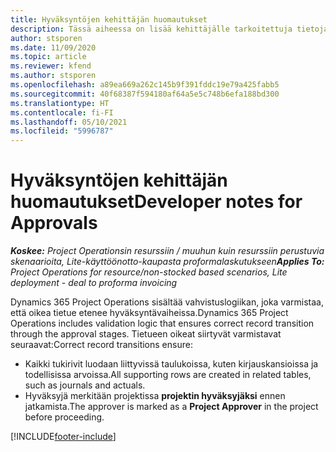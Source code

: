 ```yaml
---
title: Hyväksyntöjen kehittäjän huomautukset
description: Tässä aiheessa on lisää kehittäjälle tarkoitettuja tietoja hyväksyntöjen käyttämisestä.
author: stsporen
ms.date: 11/09/2020
ms.topic: article
ms.reviewer: kfend
ms.author: stsporen
ms.openlocfilehash: a89ea669a262c145b9f391fddc19e79a425fabb5
ms.sourcegitcommit: 40f68387f594180af64a5e5c748b6efa188bd300
ms.translationtype: HT
ms.contentlocale: fi-FI
ms.lasthandoff: 05/10/2021
ms.locfileid: "5996787"
---
```

# <a name="developer-notes-for-approvals"></a><span data-ttu-id="dc1f9-103">Hyväksyntöjen kehittäjän huomautukset</span><span class="sxs-lookup"><span data-stu-id="dc1f9-103">Developer notes for Approvals</span></span>

<span data-ttu-id="dc1f9-104">_**Koskee:** Project Operationsin resurssiin / muuhun kuin resurssiin perustuvia skenaarioita, Lite-käyttöönotto-kaupasta proformalaskutukseen_</span><span class="sxs-lookup"><span data-stu-id="dc1f9-104">_**Applies To:** Project Operations for resource/non-stocked based scenarios, Lite deployment - deal to proforma invoicing_</span></span>

<span data-ttu-id="dc1f9-105">Dynamics 365 Project Operations sisältää vahvistuslogiikan, joka varmistaa, että oikea tietue etenee hyväksyntävaiheissa.</span><span class="sxs-lookup"><span data-stu-id="dc1f9-105">Dynamics 365 Project Operations includes validation logic that ensures correct record transition through the approval stages.</span></span> <span data-ttu-id="dc1f9-106">Tietueen oikeat siirtyvät varmistavat seuraavat:</span><span class="sxs-lookup"><span data-stu-id="dc1f9-106">Correct record transitions ensure:</span></span> 

  - <span data-ttu-id="dc1f9-107">Kaikki tukirivit luodaan liittyvissä taulukoissa, kuten kirjauskansioissa ja todellisissa arvoissa.</span><span class="sxs-lookup"><span data-stu-id="dc1f9-107">All supporting rows are created in related tables, such as journals and actuals.</span></span>
  - <span data-ttu-id="dc1f9-108">Hyväksyjä merkitään projektissa **projektin hyväksyjäksi** ennen jatkamista.</span><span class="sxs-lookup"><span data-stu-id="dc1f9-108">The approver is marked as a **Project Approver** in the project before proceeding.</span></span>


[!INCLUDE[footer-include](../includes/footer-banner.md)]